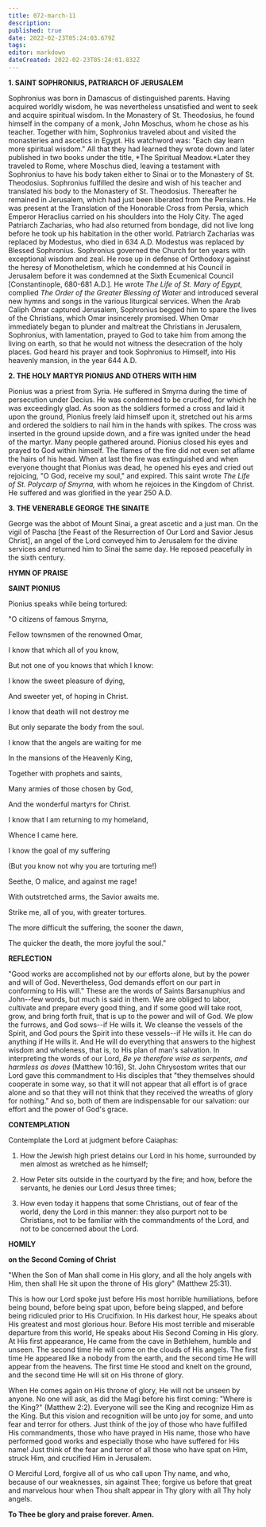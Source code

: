 ```yaml
---
title: 072-march-11
description: 
published: true
date: 2022-02-23T05:24:03.679Z
tags: 
editor: markdown
dateCreated: 2022-02-23T05:24:01.832Z
---
```



**1. SAINT SOPHRONIUS, PATRIARCH OF JERUSALEM**

Sophronius was born in Damascus of distinguished parents. Having acquired worldly wisdom, he was nevertheless unsatisfied and went to seek and acquire spiritual wisdom. In the Monastery of St. Theodosius, he found himself in the company of a monk, John Moschus, whom he chose as his teacher. Together with him, Sophronius traveled about and visited the monasteries and ascetics in Egypt. His watchword was: "Each day learn more spiritual wisdom." All that they had learned they wrote down and later published in two books under the title, *The Spiritual Meadow.*Later they traveled to Rome, where Moschus died, leaving a testament with Sophronius to have his body taken either to Sinai or to the Monastery of St. Theodosius. Sophronius fulfilled the desire and wish of his teacher and translated his body to the Monastery of St. Theodosius. Thereafter he remained in Jerusalem, which had just been liberated from the Persians. He was present at the Translation of the Honorable Cross from Persia, which Emperor Heraclius carried on his shoulders into the Holy City. The aged Patriarch Zacharias, who had also returned from bondage, did not live long before he took up his habitation in the other world. Patriarch Zacharias was replaced by Modestus, who died in 634 A.D. Modestus was replaced by Blessed Sophronius. Sophronius governed the Church for ten years with exceptional wisdom and zeal. He rose up in defense of Orthodoxy against the heresy of Monotheletism, which he condemned at his Council in Jerusalem before it was condemned at the Sixth Ecumenical Council [Constantinople, 680-681 A.D.]. He wrote *The Life of St. Mary of Egypt,* complied *The Order of the Greater Blessing of Water* and introduced several new hymns and songs in the various liturgical services. When the Arab Caliph Omar captured Jerusalem, Sophronius begged him to spare the lives of the Christians, which Omar insincerely promised. When Omar immediately began to plunder and maltreat the Christians in Jerusalem, Sophronius, with lamentation, prayed to God to take him from among the living on earth, so that he would not witness the desecration of the holy places. God heard his prayer and took Sophronius to Himself, into His heavenly mansion, in the year 644 A.D.

**2. THE HOLY MARTYR PIONIUS AND OTHERS WITH HIM**

Pionius was a priest from Syria. He suffered in Smyrna during the time of persecution under Decius. He was condemned to be crucified, for which he was exceedingly glad. As soon as the soldiers formed a cross and laid it upon the ground, Pionius freely laid himself upon it, stretched out his arms and ordered the soldiers to nail him in the hands with spikes. The cross was inserted in the ground upside down, and a fire was ignited under the head of the martyr. Many people gathered around. Pionius closed his eyes and prayed to God within himself. The flames of the fire did not even set aflame the hairs of his head. When at last the fire was extinguished and when everyone thought that Pionius was dead, he opened his eyes and cried out rejoicing, "O God, receive my soul," and expired. This saint wrote *The Life of St. Polycarp of Smyrna,* with whom he rejoices in the Kingdom of Christ. He suffered and was glorified in the year 250 A.D.

**3. THE VENERABLE GEORGE THE SINAITE**

George was the abbot of Mount Sinai, a great ascetic and a just man. On the vigil of Pascha [the Feast of the Resurrection of Our Lord and Savior Jesus Christ], an angel of the Lord conveyed him to Jerusalem for the divine services and returned him to Sinai the same day. He reposed peacefully in the sixth century.



**HYMN OF PRAISE**

**SAINT PIONIUS**

Pionius speaks while being tortured:

"O citizens of famous Smyrna,

Fellow townsmen of the renowned Omar,

I know that which all of you know,

But not one of you knows that which I know:

I know the sweet pleasure of dying,

And sweeter yet, of hoping in Christ.

I know that death will not destroy me

But only separate the body from the soul.

I know that the angels are waiting for me

In the mansions of the Heavenly King,

Together with prophets and saints,

Many armies of those chosen by God,

And the wonderful martyrs for Christ.

I know that I am returning to my homeland,

Whence I came here.

I know the goal of my suffering

(But you know not why you are torturing me!)

Seethe, O malice, and against me rage!

With outstretched arms, the Savior awaits me.

Strike me, all of you, with greater tortures.

The more difficult the suffering, the sooner the dawn,

The quicker the death, the more joyful the soul."


**REFLECTION**

"Good works are accomplished not by our efforts alone, but by the power and will of God. Nevertheless, God demands effort on our part in conforming to His will." These are the words of Saints Barsanuphius and John--few words, but much is said in them. We are obliged to labor, cultivate and prepare every good thing, and if some good will take root, grow, and bring forth fruit, that is up to the power and will of God. We plow the furrows, and God sows--if He wills it. We cleanse the vessels of the Spirit, and God pours the Spirit into these vessels--if He wills it. He can do anything if He wills it. And He will do everything that answers to the highest wisdom and wholeness, that is, to His plan of man's salvation. In interpreting the words of our Lord, *Be ye therefore wise as serpents, and harmless as doves* (Matthew 10:16), St. John Chrysostom writes that our Lord gave this commandment to His disciples that "they themselves should cooperate in some way, so that it will not appear that all effort is of grace alone and so that they will not think that they received the wreaths of glory for nothing." And so, both of them are indispensable for our salvation: our effort and the power of God's grace.

**CONTEMPLATION**

Contemplate the Lord at judgment before Caiaphas:

1.  How the Jewish high priest detains our Lord in his home, surrounded by men almost as wretched as he himself;

1.  How Peter sits outside in the courtyard by the fire; and how, before the servants, he denies our Lord Jesus three times;

1.  How even today it happens that some Christians, out of fear of the world, deny the Lord in this manner: they also purport not to be Christians, not to be familiar with the commandments of the Lord, and not to be concerned about the Lord.



**HOMILY**

**on the Second Coming of Christ**

"When the Son of Man shall come in His glory, and all the holy angels with Him, then shall He sit upon the throne of His glory" (Matthew 25:31).

This is how our Lord spoke just before His most horrible humiliations, before being bound, before being spat upon, before being slapped, and before being ridiculed prior to His Crucifixion. In His darkest hour, He speaks about His greatest and most glorious hour. Before His most terrible and miserable departure from this world, He speaks about His Second Coming in His glory. At His first appearance, He came from the cave in Bethlehem, humble and unseen. The second time He will come on the clouds of His angels. The first time He appeared like a nobody from the earth, and the second time He will appear from the heavens. The first time He stood and knelt on the ground, and the second time He will sit on His throne of glory.

When He comes again on His throne of glory, He will not be unseen by anyone. No one will ask, as did the Magi before his first coming: "Where is the King?" (Matthew 2:2). Everyone will see the King and recognize Him as the King. But this vision and recognition will be unto joy for some, and unto fear and terror for others. Just think of the joy of those who have fulfilled His commandments, those who have prayed in His name, those who have performed good works and especially those who have suffered for His name! Just think of the fear and terror of all those who have spat on Him, struck Him, and crucified Him in Jerusalem.

O Merciful Lord, forgive all of us who call upon Thy name, and who, because of our weaknesses, sin against Thee; forgive us before that great and marvelous hour when Thou shalt appear in Thy glory with all Thy holy angels.

**To Thee be glory and praise forever. Amen.**

 
